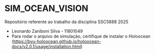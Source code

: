 # SIM_OCEAN_VISION

Repositório referente ao trabalho da disciplina SSC5888 2025

- Leonardo Zaniboni Silva - 11801049
- Para rodar o arquivo de simulação, certifique de instalar o Holoocean (https://byu-holoocean.github.io/holoocean-docs/v2.0.1/usage/installation.html)
